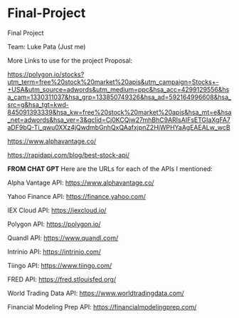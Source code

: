 # Final-Project
Final Project

Team: Luke Pata (Just me)

More Links to use for the project Proposal:

https://polygon.io/stocks?utm_term=free%20stock%20market%20apis&utm_campaign=Stocks+-+USA&utm_source=adwords&utm_medium=ppc&hsa_acc=4299129556&hsa_cam=1330311037&hsa_grp=133850749326&hsa_ad=592164996608&hsa_src=g&hsa_tgt=kwd-845091393339&hsa_kw=free%20stock%20market%20apis&hsa_mt=e&hsa_net=adwords&hsa_ver=3&gclid=Cj0KCQjw27mhBhC9ARIsAIFsETGIaXgFA7aDF9bQ-Ti_qwu0XXz4jQwdmbGnhQxQAafxjpnZ2HjWPHYaAgEAEALw_wcB

https://www.alphavantage.co/

https://rapidapi.com/blog/best-stock-api/


**FROM CHAT GPT**
Here are the URLs for each of the APIs I mentioned:

Alpha Vantage API: https://www.alphavantage.co/

Yahoo Finance API: https://finance.yahoo.com/

IEX Cloud API: https://iexcloud.io/

Polygon API: https://polygon.io/

Quandl API: https://www.quandl.com/

Intrinio API: https://intrinio.com/

Tiingo API: https://www.tiingo.com/

FRED API: https://fred.stlouisfed.org/

World Trading Data API: https://www.worldtradingdata.com/

Financial Modeling Prep API: https://financialmodelingprep.com/